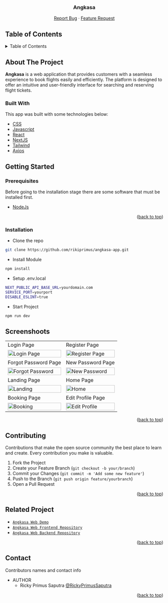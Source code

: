 <div id="top"></div>

<!-- PROJECT LOGO -->

<br />
<div align="center">
  <h3 align="center">Angkasa</h3>

  <p align="center">
    <a href="https://github.com/rikiprimus/angkasa-app/issues">Report Bug</a>
    ·
    <a href="https://github.com/rikiprimus/angkasa-app/issues">Feature Request</a>
  </p>
</div>

<!-- TABLE OF CONTENTS -->

## Table of Contents

<details>
  <summary>Table of Contents</summary>
  <ol>
    <li>
      <a href="#about-the-project">About The Project</a>
      <ul>
        <li><a href="#built-with">Built With</a></li>
      </ul>
    </li>
    <li>
      <a href="#getting-started">Getting Started</a>
      <ul>
        <li><a href="#prerequisites">Prerequisites</a></li>
        <li><a href="#installation">Installation</a></li>
      </ul>
    </li>
    <li><a href="#screenshoots">Screenshots</a></li>
    <li><a href="#contributing">Contributing</a></li>
    <li><a href="#related-project">Related Project</a></li>
    <li><a href="#team">Team</a></li>
  </ol>
</details>

## About The Project

**Angkasa** is a web application that provides customers with a seamless experience to book flights easily and efficiently. The platform is designed to offer an intuitive and user-friendly interface for searching and reserving flight tickets.

### Built With

This app was built with some technologies below:

- [CSS](https://developer.mozilla.org/en-US/docs/Web/CSS)
- [Javascript](https://www.javascript.com/)
- [React](https://reactjs.org/)
- [NextJS](https://nextjs.org/)
- [Tailwind](https://tailwindcss.com/)
- [Axios](https://axios-http.com/)

## Getting Started

### Prerequisites

Before going to the installation stage there are some software that must be installed first.

- [NodeJs](https://nodejs.org/en/download/)

<p align="right">(<a href="#top">back to top</a>)</p>

### Installation

- Clone the repo

```sh
git clone https://github.com/rikiprimus/angkasa-app.git

```

- Install Module

```sh
npm install

```

- Setup .env.local

```sh
NEXT_PUBLIC_API_BASE_URL=yourdomain.com
SERVICE_PORT=yourport
DISABLE_ESLINT=true

```

- Start Project

```sh
npm run dev

```

## Screenshoots

<p align="center" display=flex>
    <table>
        <tr>
            <td>Login Page</td>
            <td>Register Page</td>
        </tr>
        <tr>
            <td><image src="https://res.cloudinary.com/da1ilmcj9/image/upload/v1717660203/SS%20angkasa%20app/vvzktc1cfq3xokjxpa2q.png" alt="Login Page" width=100%></td>
            <td><image src="https://res.cloudinary.com/da1ilmcj9/image/upload/v1717660203/SS%20angkasa%20app/hwjusizmuwzxcg8wcjgh.png" alt="Register Page" width=100%/></td>
        </tr>
        <tr>
            <td>Forgot Password Page</td>
            <td>New Password Page</td>
        </tr>
        <tr>
            <td><image src="https://res.cloudinary.com/da1ilmcj9/image/upload/v1717660203/SS%20angkasa%20app/b7nh5vhr7izwlgp5of8r.png" alt="Forgot Password" width=100%></td>
            <td><image src="https://res.cloudinary.com/da1ilmcj9/image/upload/v1717660203/SS%20angkasa%20app/yulm2ptugawk7hcpctoy.png" alt="New Password" width=100%/></td>
        </tr>
        <tr>
            <td>Landing Page</td>
            <td>Home Page</td>
        </tr>
        <tr>
            <td><image src="https://res.cloudinary.com/da1ilmcj9/image/upload/v1717660203/SS%20angkasa%20app/ereq0gtmjlkdk01qww17.png" alt="Landing" width=100%></td>
            <td><image src="https://res.cloudinary.com/da1ilmcj9/image/upload/v1717660203/SS%20angkasa%20app/fe7mxl78tiuvdxxjblxv.png" alt="Home" width=100%/></td>
        </tr>
        <tr>
            <td>Booking Page</td>
            <td>Edit Profile Page</td>
        </tr>
        <tr>
            <td><image src="https://res.cloudinary.com/da1ilmcj9/image/upload/v1717660203/SS%20angkasa%20app/j9voiar8jrpro2wfjkyd.png" alt="Booking" width=100%></td>
            <td><image src="https://res.cloudinary.com/da1ilmcj9/image/upload/v1717660203/SS%20angkasa%20app/g6p5nh9fud6pr0j67r7y.png" alt="Edit Profile" width=100%/></td>
        </tr>
    </table>  
</p>

<p align="right">(<a href="#top">back to top</a>)</p>

## Contributing

Contributions that make the open source community the best place to learn and create. Every contribution you make is valuable.

1. Fork the Project
2. Create your Feature Branch (`git checkout -b your/branch`)
3. Commit your Changes (`git commit -m 'Add some new feature'`)
4. Push to the Branch (`git push origin feature/yourbranch`)
5. Open a Pull Request

<p align="right">(<a href="#top">back to top</a>)</p>

## Related Project

- [`Angkasa Web Demo`](https://angkasa-app.vercel.app/)
- [`Angkasa Web Frontend Repository`](https://github.com/rikiprimus/angkasa-app)
- [`Angkasa Web Backend Repository`](https://github.com/rikiprimus/bookflight)

<p align="right">(<a href="#top">back to top</a>)</p>

## Contact

Contributors names and contact info

* AUTHOR
  * Ricky Primus Saputra [@RickyPrimusSaputra](https://github.com/rikiprimus)

<p align="right">(<a href="#top">back to top</a>)</p>
